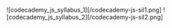 ![codecademy_js_syllabus_1][/codecademy-js-sil1.png]
![codecademy_js_syllabus_2][/codecademy-js-sil2.png]